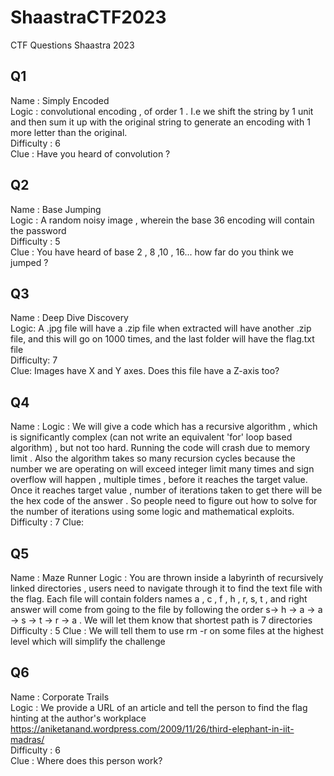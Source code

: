 # ShaastraCTF2023
CTF Questions Shaastra 2023

## Q1
Name : Simply Encoded <br />
Logic : convolutional encoding , of order 1 . I.e we shift the string by 1 unit and then sum it up with the original string to generate an encoding with 1 more letter than the original. <br />
Difficulty : 6 <br />
Clue : Have you heard of convolution ? <br />
## Q2
Name : Base Jumping <br />
Logic : A random noisy image , wherein the base 36 encoding will contain the password <br />
Difficulty : 5 <br />
Clue : You have heard of base 2 , 8 ,10 , 16... how far do you think we jumped ? <br />

## Q3
Name : Deep Dive Discovery <br />
Logic: A .jpg file will have a .zip file when extracted will have another .zip file, and this will go on 1000 times, and the last folder will have the flag.txt file <br />
Difficulty: 7 <br />
Clue: Images have X and Y axes. Does this file have a Z-axis too? <br />

## Q4
Name : 
Logic :  We will give a code which has a recursive algorithm , which is significantly complex (can not write an equivalent 'for' loop based algorithm) , but not too hard. Running the code will crash due to memory limit . Also the algorithm takes so many recursion cycles because the number we are operating on will exceed integer limit many times and sign overflow will happen  , multiple times , before it reaches the target value. Once it reaches target value , number of iterations taken to get there will be the hex code of the answer . So people need to figure out how to solve for the number of iterations using some logic and mathematical exploits.
Difficulty : 7
Clue: 

## Q5
Name : Maze Runner
Logic : You are thrown inside a labyrinth of recursively linked directories , users need to navigate through it to find the text file with the flag. Each file will contain folders names a , c , f , h , r, s, t , and right answer will come from going to the file by following the order s-> h -> a -> a -> s -> t -> r -> a . We will let them know that shortest path is 7 directories 
Difficulty : 5
Clue : We will tell them to use rm -r on some files at the highest level which will simplify the challenge

## Q6
Name : Corporate Trails <br />
Logic : We provide a URL of an article and tell the person to find the flag hinting at the author's workplace https://aniketanand.wordpress.com/2009/11/26/third-elephant-in-iit-madras/ <br />
Difficulty : 6 <br />
Clue : Where does this person work? <br />

